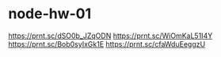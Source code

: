 # node-hw-01
https://prnt.sc/dSO0b_JZqODN
https://prnt.sc/WiOmKaL51I4Y
https://prnt.sc/Bob0syIxGk1E
https://prnt.sc/cfaWduEeggzU
